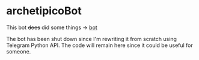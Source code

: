 # archetipicoBot

This bot <strike>does</strike> did some things -> <a href="https://t.me//archetipicoBot">bot</a>

The bot has been shut down since I'm rewriting it from scratch using Telegram Python API.
The code will remain here since it could be useful for someone.
